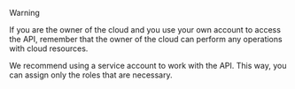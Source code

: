 > [!WARNING]
> 
> If you are the owner of the cloud and you use your own account to access the API, remember that the owner of the cloud can perform any operations with cloud resources.
> 
> We recommend using a service account to work with the API. This way, you can assign only the roles that are necessary.

